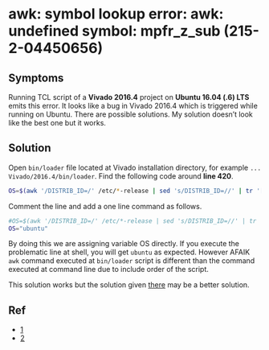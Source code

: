 # awk: symbol lookup error: awk: undefined symbol: mpfr_z_sub (215-2-04450656)

## Symptoms

Running TCL script of a **Vivado 2016.4** project on **Ubuntu 16.04 (.6) LTS** emits this error. It looks like a bug in Vivado 2016.4 which is triggered while running on Ubuntu. There are possible solutions. My solution doesn’t look like the best one but it works.

## Solution

Open `bin/loader` file located at Vivado installation directory, for example `... Vivado/2016.4/bin/loader`. Find the following code around **line 420**.

```bash
OS=$(awk '/DISTRIB_ID=/' /etc/*-release | sed 's/DISTRIB_ID=//' | tr '[:upper:]' '[:lower:]')
```

Comment the line and add a one line command as follows.

```bash
#OS=$(awk '/DISTRIB_ID=/' /etc/*-release | sed 's/DISTRIB_ID=//' | tr '[:upper:]' '[:lower:]')
OS="ubuntu"
```

By doing this we are assigning variable OS directly. If you execute the problematic line at shell, you will get `ubuntu` as expected. However AFAIK `awk` command executed at `bin/loader` script is different than the command executed at command line due to include order of the script.

This solution works but the solution given [there](https://forums.xilinx.com/t5/Installation-and-Licensing/Vivado-2016-4-on-Ubuntu-16-04-LTS-quot-awk-symbol-lookup-error/m-p/756779/highlight/true#M17778) may be a better solution.

## Ref

* [1](https://forums.xilinx.com/t5/Installation-and-Licensing/Vivado-2016-4-on-Ubuntu-16-04-LTS-quot-awk-symbol-lookup-error/m-p/756779/highlight/true#M17778)
* [2](https://forums.xilinx.com/t5/Installation-and-Licensing/XSCT-symbol-lookup-error-awk-undefined-symbol-mpfr-z-sub/td-p/741141)
